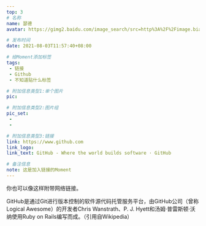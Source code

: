 ```yaml
---
top: 3
# 名称
name: 瑟德
avatar: https://gimg2.baidu.com/image_search/src=http%3A%2F%2Fimage.biaobaiju.com%2Fuploads%2F20190822%2F14%2F1566456820-UokjFbWpuN.jpg&refer=http%3A%2F%2Fimage.biaobaiju.com&app=2002&size=f9999,10000&q=a80&n=0&g=0n&fmt=jpeg?sec=1630729842&t=560fc243f983753c1f4541a1d9c0d365

# 发布时间
date: 2021-08-03T11:57:40+08:00

# 给Moment添加标签
tags:
 - 链接
 - Github
 - 不知道贴什么标签

# 附加信息类型1:单个图片
pic:

# 附加信息类型2:图片组
pic_set:
 - 
 -

# 附加信息类型3:链接
link: https://www.github.com
link_logo:
link_text: GitHub - Where the world builds software · GitHub

# 备注信息
note: 这是加入链接的Moment
---
```

你也可以像这样附带网络链接。

GitHub是通过Git进行版本控制的软件源代码托管服务平台，由GitHub公司（曾称Logical Awesome）的开发者Chris Wanstrath、P. J. Hyett和汤姆·普雷斯顿·沃纳使用Ruby on Rails编写而成。（引用自Wikipedia）

